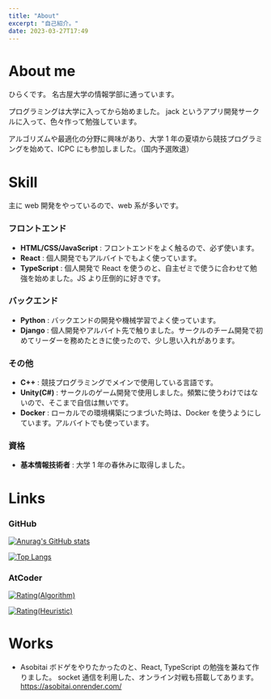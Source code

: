 ```yaml
---
title: "About"
excerpt: "自己紹介。"
date: 2023-03-27T17:49
---
```


# About me

ひらくです。
名古屋大学の情報学部に通っています。

プログラミングは大学に入ってから始めました。
jack というアプリ開発サークルに入って、色々作って勉強しています。

アルゴリズムや最適化の分野に興味があり、大学 1 年の夏頃から競技プログラミングを始めて、ICPC にも参加しました。（国内予選敗退）

# Skill

主に web 開発をやっているので、web 系が多いです。

### フロントエンド

- **HTML/CSS/JavaScript** : フロントエンドをよく触るので、必ず使います。
- **React** : 個人開発でもアルバイトでもよく使っています。
- **TypeScript** : 個人開発で React を使うのと、自主ゼミで使うに合わせて勉強を始めました。JS より圧倒的に好きです。

### バックエンド

- **Python** : バックエンドの開発や機械学習でよく使っています。
- **Django** : 個人開発やアルバイト先で触りました。サークルのチーム開発で初めてリーダーを務めたときに使ったので、少し思い入れがあります。

### その他

- **C++** : 競技プログラミングでメインで使用している言語です。
- **Unity(C#)** : サークルのゲーム開発で使用しました。頻繁に使うわけではないので、そこまで自信は無いです。
- **Docker** : ローカルでの環境構築につまづいた時は、Docker を使うようにしています。アルバイトでも使っています。

### 資格

- **基本情報技術者** : 大学 1 年の春休みに取得しました。

# Links

### GitHub

[![Anurag's GitHub stats](https://github-readme-stats.vercel.app/api?username=hirakuuuu&count_private=true&show_icons=true)](https://github.com/hirakuuuu)

[![Top Langs](https://github-readme-stats.vercel.app/api/top-langs/?username=hirakuuuu&layout=compact)](https://github.com/hirakuuuu)

### AtCoder

[![Rating(Algorithm)](https://badgen.org/img/atcoder/mohio/rating/algorithm?style=flat)](https://atcoder.jp/users/mohio?contestType=algo)

[![Rating(Heuristic)](https://badgen.org/img/atcoder/mohio/rating/heuristic?style=flat)](https://atcoder.jp/users/mohio?contestType=heuristic)

# Works

- Asobitai
  ボドゲをやりたかったのと、React, TypeScript の勉強を兼ねて作りました。
  socket 通信を利用した、オンライン対戦も搭載してあります。
  https://asobitai.onrender.com/
